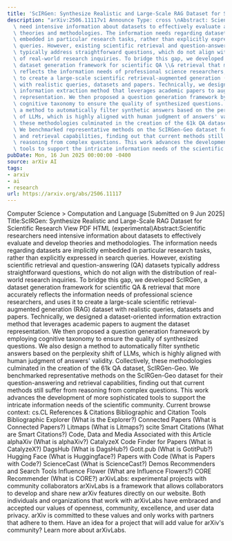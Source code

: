 ```yaml
---
title: 'ScIRGen: Synthesize Realistic and Large-Scale RAG Dataset for Scientific Research'
description: "arXiv:2506.11117v1 Announce Type: cross \nAbstract: Scientific researchers\
  \ need intensive information about datasets to effectively evaluate and develop\
  \ theories and methodologies. The information needs regarding datasets are implicitly\
  \ embedded in particular research tasks, rather than explicitly expressed in search\
  \ queries. However, existing scientific retrieval and question-answering (QA) datasets\
  \ typically address straightforward questions, which do not align with the distribution\
  \ of real-world research inquiries. To bridge this gap, we developed ScIRGen, a\
  \ dataset generation framework for scientific QA \\& retrieval that more accurately\
  \ reflects the information needs of professional science researchers, and uses it\
  \ to create a large-scale scientific retrieval-augmented generation (RAG) dataset\
  \ with realistic queries, datasets and papers. Technically, we designed a dataset-oriented\
  \ information extraction method that leverages academic papers to augment the dataset\
  \ representation. We then proposed a question generation framework by employing\
  \ cognitive taxonomy to ensure the quality of synthesized questions. We also design\
  \ a method to automatically filter synthetic answers based on the perplexity shift\
  \ of LLMs, which is highly aligned with human judgment of answers' validity. Collectively,\
  \ these methodologies culminated in the creation of the 61k QA dataset, ScIRGen-Geo.\
  \ We benchmarked representative methods on the ScIRGen-Geo dataset for their question-answering\
  \ and retrieval capabilities, finding out that current methods still suffer from\
  \ reasoning from complex questions. This work advances the development of more sophisticated\
  \ tools to support the intricate information needs of the scientific community."
pubDate: Mon, 16 Jun 2025 00:00:00 -0400
source: arXiv AI
tags:
- arxiv
- ai
- research
url: https://arxiv.org/abs/2506.11117
---
```


Computer Science > Computation and Language
[Submitted on 9 Jun 2025]
Title:ScIRGen: Synthesize Realistic and Large-Scale RAG Dataset for Scientific Research
View PDF HTML (experimental)Abstract:Scientific researchers need intensive information about datasets to effectively evaluate and develop theories and methodologies. The information needs regarding datasets are implicitly embedded in particular research tasks, rather than explicitly expressed in search queries. However, existing scientific retrieval and question-answering (QA) datasets typically address straightforward questions, which do not align with the distribution of real-world research inquiries. To bridge this gap, we developed ScIRGen, a dataset generation framework for scientific QA \& retrieval that more accurately reflects the information needs of professional science researchers, and uses it to create a large-scale scientific retrieval-augmented generation (RAG) dataset with realistic queries, datasets and papers. Technically, we designed a dataset-oriented information extraction method that leverages academic papers to augment the dataset representation. We then proposed a question generation framework by employing cognitive taxonomy to ensure the quality of synthesized questions. We also design a method to automatically filter synthetic answers based on the perplexity shift of LLMs, which is highly aligned with human judgment of answers' validity. Collectively, these methodologies culminated in the creation of the 61k QA dataset, ScIRGen-Geo. We benchmarked representative methods on the ScIRGen-Geo dataset for their question-answering and retrieval capabilities, finding out that current methods still suffer from reasoning from complex questions. This work advances the development of more sophisticated tools to support the intricate information needs of the scientific community.
Current browse context:
cs.CL
References & Citations
Bibliographic and Citation Tools
Bibliographic Explorer (What is the Explorer?)
Connected Papers (What is Connected Papers?)
Litmaps (What is Litmaps?)
scite Smart Citations (What are Smart Citations?)
Code, Data and Media Associated with this Article
alphaXiv (What is alphaXiv?)
CatalyzeX Code Finder for Papers (What is CatalyzeX?)
DagsHub (What is DagsHub?)
Gotit.pub (What is GotitPub?)
Hugging Face (What is Huggingface?)
Papers with Code (What is Papers with Code?)
ScienceCast (What is ScienceCast?)
Demos
Recommenders and Search Tools
Influence Flower (What are Influence Flowers?)
CORE Recommender (What is CORE?)
arXivLabs: experimental projects with community collaborators
arXivLabs is a framework that allows collaborators to develop and share new arXiv features directly on our website.
Both individuals and organizations that work with arXivLabs have embraced and accepted our values of openness, community, excellence, and user data privacy. arXiv is committed to these values and only works with partners that adhere to them.
Have an idea for a project that will add value for arXiv's community? Learn more about arXivLabs.